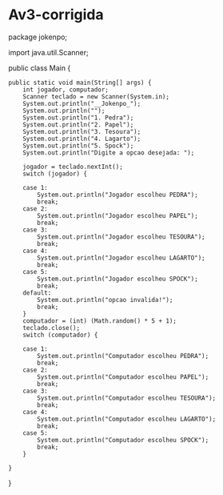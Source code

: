# Av3-corrigida

package jokenpo;

import java.util.Scanner;

public class Main {

    public static void main(String[] args) {
        int jogador, computador;
        Scanner teclado = new Scanner(System.in);
        System.out.println("__Jokenpo_");
        System.out.println("");
        System.out.println("1. Pedra");
        System.out.println("2. Papel");
        System.out.println("3. Tesoura");
        System.out.println("4. Lagarto");
        System.out.println("5. Spock");
        System.out.println("Digite a opcao desejada: ");

        jogador = teclado.nextInt();
        switch (jogador) {

        case 1:
            System.out.println("Jogador escolheu PEDRA");
            break;
        case 2:
            System.out.println("Jogador escolheu PAPEL");
            break;
        case 3:
            System.out.println("Jogador escolheu TESOURA");
            break;
        case 4:
            System.out.println("Jogador escolheu LAGARTO");
            break;
        case 5:
            System.out.println("Jogador escolheu SPOCK");
            break;
        default:
            System.out.println("opcao invalida!");
            break;
        }
        computador = (int) (Math.random() * 5 + 1);
        teclado.close();
        switch (computador) {

        case 1:
            System.out.println("Computador escolheu PEDRA");
            break;
        case 2:
            System.out.println("Computador escolheu PAPEL");
            break;
        case 3:
            System.out.println("Computador escolheu TESOURA");
            break;
        case 4:
            System.out.println("Computador escolheu LAGARTO");
            break;
        case 5:
            System.out.println("Computador escolheu SPOCK");
            break;
        }

    }

}
